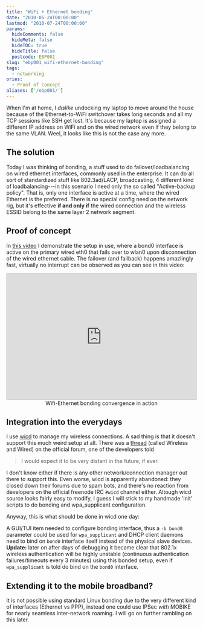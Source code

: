 ```yaml
---
title: "WiFi + Ethernet bonding"
date: "2010-05-24T00:00:00"
lastmod: "2010-07-24T00:00:00"
params:
  hideComments: false
  hideMeta: false
  hideTOC: true
  hideTitle: false
  postcode: EBP001
slug: "ebp001_wifi-ethernet-bonding"
tags:
  - networking
ories:
  - Proof of Concept
aliases: ['/ebp001/']
---
```


When I'm at home, I *dislike* undocking my laptop to move around the house because of the Ethernet-to-WiFi switchover takes long seconds and all my TCP sessions like SSH get lost. It's because my laptop is assigned a different IP address on WiFi and on the wired network even if they belong to the same VLAN. Weel, it looks like this is not the case any more.<!--more-->

## The solution

Today I was thinking of bonding, a stuff used to do failover/loadbalancing on wired ethernet interfaces, commonly used in the enterprise. It can do all sort of standardized stuff like 802.3ad/LACP, broadcasting, 4 different kind of loadbalancing---in this scenario I need only the so called "Active-backup policy". That is, only one interface is active at a time, where the wired Ethernet is the preferred. There is no special config need on the network rig, but it's effective **if and only if** the wired connection and the wireless ESSID belong to the same layer 2 network segment.

## Proof of concept

In [this video](https://vimeo.com/41582323) I demonstrate the setup in use, where a bond0 interface is active on the primary wired eth0 that fails over to wlan0 upon disconnection of the wired ethernet cable. The failover (and failback) happens amazlingly fast, virtually no interrupt can be observed as you can see in this video:

<center><iframe style="border:2px solid #ccc" src="http://player.vimeo.com/video/41582323?title=1&amp;byline=0&amp;portrait=0&amp;color=f2f2f2" width="500" height="331" frameborder="0" webkitAllowFullScreen mozallowfullscreen allowFullScreen></iframe><br />Wifi-Ethernet bonding convergence in action</center>

## Integration into the everydays

I use [wicd](http://wicd.sourceforge.net/) to manage my wireless connections. A sad thing is that it doesn't support this much weird setup at all. There was a [thread](http://wicd.sourceforge.net/punbb/viewtopic.php?id=480) (called Wireless and Wired) on the official forum, one of the developers told

> I would expect it to be very distant in the future, if ever.
 
I don't know either if there is any other network/connection manager out there to support this. Even worse, wicd is apparently abandoned: they closed down their forums due to spam bots, and there's no reaction from developers on the official freenode IRC `#wicd` channel either.  Altough wicd source looks fairly easy to modify, I guess I will stick to my handmade 'init' scripts to do bonding and wpa_supplicant configuration.

Anyway, this is what should be done in wicd one day:

A GUI/TUI item needed to configure bonding interface, thus a `-b bond0` parameter could be used for `wpa_supplicant` and DHCP client daemons need to bind on `bond0` interface itself instead of the physical slave devices. 
**Update:** later on after days of debugging it became clear that 802.1x wireless authentication will be highly unstable (continuous authentication failures/timeouts every 3 minutes) using this bonded setup, even if `wpa_supplicant` is told do bind on the `bond0` interface.

## Extending it to the mobile broadband?

It is not possible using standard Linux bonding due to the very different kind of interfaces (Ethernet vs PPP), instead one could use IPSec *with* MOBIKE for nearly seamless inter-network roaming. I will go on further rambling on this later.

